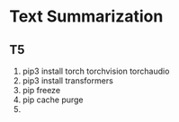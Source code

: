 # Text Summarization

## T5

1. pip3 install torch torchvision torchaudio
2. pip3 install transformers
3. pip freeze
4. pip cache purge
5. 
